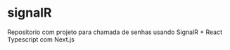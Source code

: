 # signalR
Repositorio com projeto para chamada de senhas usando SignalR + React Typescript com Next.js
